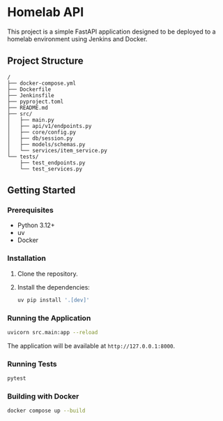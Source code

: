 # Homelab API

This project is a simple FastAPI application designed to be deployed to a homelab environment using Jenkins and Docker. 

## Project Structure

```
/
├── docker-compose.yml
├── Dockerfile
├── Jenkinsfile
├── pyproject.toml
├── README.md
├── src/
│   ├── main.py
│   ├── api/v1/endpoints.py
│   ├── core/config.py
│   ├── db/session.py
│   ├── models/schemas.py
│   └── services/item_service.py
└── tests/
    ├── test_endpoints.py
    └── test_services.py
```

## Getting Started

### Prerequisites

*   Python 3.12+
*   uv
*   Docker

### Installation

1.  Clone the repository.
2.  Install the dependencies:

    ```bash
    uv pip install '.[dev]'
    ```

### Running the Application

```bash
uvicorn src.main:app --reload
```

The application will be available at `http://127.0.0.1:8000`.

### Running Tests

```bash
pytest
```

### Building with Docker

```bash
docker compose up --build
```
